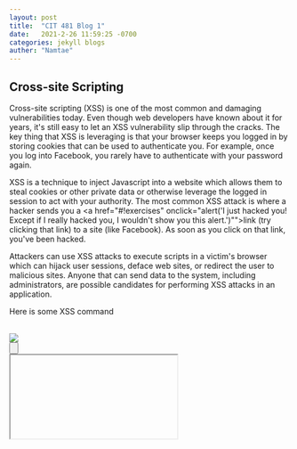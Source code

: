 ```yaml
---
layout: post
title:  "CIT 481 Blog 1"
date:   2021-2-26 11:59:25 -0700
categories: jekyll blogs
auther: "Namtae"
---
```


<h2>Cross-site Scripting</h2>
Cross-site scripting (XSS) is one of the most common and damaging vulnerabilities today. Even though web developers have known about it for years, it's still easy to let an XSS vulnerability slip through the cracks. The key thing that XSS is leveraging is that your browser keeps you logged in by storing cookies that can be used to authenticate you. For example, once you log into Facebook, you rarely have to authenticate with your password again.

XSS is a technique to inject Javascript into a website which allows them to steal cookies or other private data or otherwise leverage the logged in session to act with your authority. The most common XSS attack is where a hacker sends you a <a href="#!exercises" onclick="alert('I just hacked you! Except if I really hacked you, I wouldn't show you this alert.')"">link (try clicking that link) to a site (like Facebook). As soon as you click on that link, you've been hacked.

Attackers can use XSS attacks to execute scripts in a victim's browser which can hijack user sessions, deface web sites, or redirect the user to malicious sites. Anyone that can send data to the system, including administrators, are possible candidates for performing XSS attacks in an application. 

Here is some XSS command

<SCRIPT>
<a>alert('XSS')</a>
</SCRIPT>
<br>
<IMG SRC="#" ONERROR="
<a>alert('XSS')</a>
"/>
<br>
<INPUT TYPE="BUTTON" ONCLICK="
<a>alert('XSS')</a>
"/>
<br>
<IFRAME SRC="javascript:
<a>alert('XSS');</a>
"></IFRAME>
<br>
